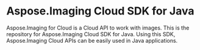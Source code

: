 # Aspose.Imaging Cloud SDK for Java

Aspose.Imaging for Cloud is a Cloud API to work with images. This is the repository for Aspose.Imaging Cloud SDK for Java. Using this SDK, Aspose.Imaging Cloud APIs can be easily used in Java applications.
